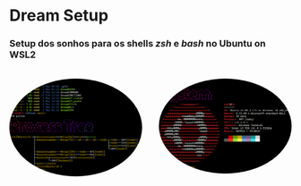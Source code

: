 

# Dream Setup
### Setup dos sonhos para os shells *zsh* e *bash* no Ubuntu on WSL2 

<div style="display: inline_block"><br>
  <img align="left" alt="Dev-pic" style="border-radius: 50%; width: 47%; height:auto;" src="https://github.com/dev-carvalho/dream/blob/main/dream-2.png">
  <img align="right" alt="Dev-pic" style="border-radius: 50%; width: 47%; height:auto;" src="https://github.com/dev-carvalho/dream/blob/main/dream-1.png">
</div>

